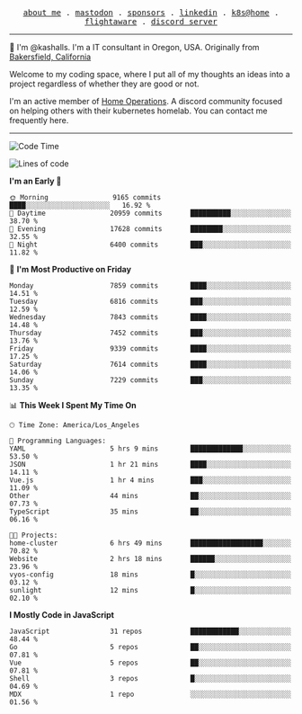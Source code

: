 <p align="center">
  <samp>
    <a href="https://jordanjones.org/">about me</a> .
    <a rel="me" href="https://mastodon.social/@kashall">mastodon</a> .
    <a href="https://github.com/sponsors/kashalls">sponsors</a> .
    <a href="https://linkedin.com/in/jordpjones">linkedin</a> .
    <a href="https://github.com/kashalls/home-cluster">k8s@home</a> .
    <a href="https://flightaware.com/adsb/stats/user/kashalls">flightaware</a> .
    <a href="https://discord.gg/V2WrCfqba9">discord server</a>
  </samp>
</p>

----------------------------------------------------------------

:wave: I'm @kashalls. I'm a IT consultant in Oregon, USA. Originally from [Bakersfield, California](https://maps.app.goo.gl/QQMtywTWghpXB6Tu6)

Welcome to my coding space, where I put all of my thoughts an ideas into a project regardless of whether they are good or not.

I'm an active member of [Home Operations](https://discord.gg/home-operations). A discord community focused on helping others with their kubernetes homelab. You can contact me frequently here.

----------------------------------------------------------------
<!--START_SECTION:waka-->
![Code Time](http://img.shields.io/badge/Code%20Time-1%2C949%20hrs%2051%20mins-blue)

![Lines of code](https://img.shields.io/badge/From%20Hello%20World%20I%27ve%20Written-10.6%20million%20lines%20of%20code-blue)

**I'm an Early 🐤** 

```text
🌞 Morning                9165 commits        ████░░░░░░░░░░░░░░░░░░░░░   16.92 % 
🌆 Daytime                20959 commits       ██████████░░░░░░░░░░░░░░░   38.70 % 
🌃 Evening                17628 commits       ████████░░░░░░░░░░░░░░░░░   32.55 % 
🌙 Night                  6400 commits        ███░░░░░░░░░░░░░░░░░░░░░░   11.82 % 
```
📅 **I'm Most Productive on Friday** 

```text
Monday                   7859 commits        ████░░░░░░░░░░░░░░░░░░░░░   14.51 % 
Tuesday                  6816 commits        ███░░░░░░░░░░░░░░░░░░░░░░   12.59 % 
Wednesday                7843 commits        ████░░░░░░░░░░░░░░░░░░░░░   14.48 % 
Thursday                 7452 commits        ███░░░░░░░░░░░░░░░░░░░░░░   13.76 % 
Friday                   9339 commits        ████░░░░░░░░░░░░░░░░░░░░░   17.25 % 
Saturday                 7614 commits        ████░░░░░░░░░░░░░░░░░░░░░   14.06 % 
Sunday                   7229 commits        ███░░░░░░░░░░░░░░░░░░░░░░   13.35 % 
```


📊 **This Week I Spent My Time On** 

```text
🕑︎ Time Zone: America/Los_Angeles

💬 Programming Languages: 
YAML                     5 hrs 9 mins        █████████████░░░░░░░░░░░░   53.50 % 
JSON                     1 hr 21 mins        ████░░░░░░░░░░░░░░░░░░░░░   14.11 % 
Vue.js                   1 hr 4 mins         ███░░░░░░░░░░░░░░░░░░░░░░   11.09 % 
Other                    44 mins             ██░░░░░░░░░░░░░░░░░░░░░░░   07.73 % 
TypeScript               35 mins             ██░░░░░░░░░░░░░░░░░░░░░░░   06.16 % 

🐱‍💻 Projects: 
home-cluster             6 hrs 49 mins       ██████████████████░░░░░░░   70.82 % 
Website                  2 hrs 18 mins       ██████░░░░░░░░░░░░░░░░░░░   23.96 % 
vyos-config              18 mins             █░░░░░░░░░░░░░░░░░░░░░░░░   03.12 % 
sunlight                 12 mins             █░░░░░░░░░░░░░░░░░░░░░░░░   02.10 % 
```

**I Mostly Code in JavaScript** 

```text
JavaScript               31 repos            ████████████░░░░░░░░░░░░░   48.44 % 
Go                       5 repos             ██░░░░░░░░░░░░░░░░░░░░░░░   07.81 % 
Vue                      5 repos             ██░░░░░░░░░░░░░░░░░░░░░░░   07.81 % 
Shell                    3 repos             █░░░░░░░░░░░░░░░░░░░░░░░░   04.69 % 
MDX                      1 repo              ░░░░░░░░░░░░░░░░░░░░░░░░░   01.56 % 
```




<!--END_SECTION:waka-->